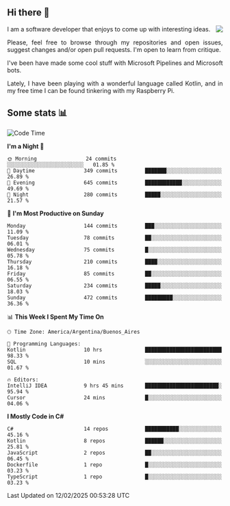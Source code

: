 ## Hi there :slightly_smiling_face:

<img src="https://github-readme-stats.vercel.app/api?username=victorgrycuk&show_icons=true&count_private=true&title_color=F7941E&icon_color=F7941E" align="right">

<p align="justify">
I am a software developer that enjoys to come up with interesting ideas.
<p/>

<p align= "justify">
Please, feel free to browse through my repositories and open issues, suggest changes and/or open pull requests. I'm open to learn from critique.
<p/>


<p align= "justify">
I've been have made some cool stuff with Microsoft Pipelines and Microsoft bots.
<p/>

<p align= "justify">
Lately, I have been playing with a wonderful language called Kotlin, and in my free time I can be found tinkering with my Raspberry Pi.
<p/>

## Some stats :bar_chart:
<!--START_SECTION:waka-->
![Code Time](http://img.shields.io/badge/Code%20Time-2%2C138%20hrs%2024%20mins-blue)

**I'm a Night 🦉** 

```text
🌞 Morning                24 commits          ░░░░░░░░░░░░░░░░░░░░░░░░░   01.85 % 
🌆 Daytime                349 commits         ███████░░░░░░░░░░░░░░░░░░   26.89 % 
🌃 Evening                645 commits         ████████████░░░░░░░░░░░░░   49.69 % 
🌙 Night                  280 commits         █████░░░░░░░░░░░░░░░░░░░░   21.57 % 
```
📅 **I'm Most Productive on Sunday** 

```text
Monday                   144 commits         ███░░░░░░░░░░░░░░░░░░░░░░   11.09 % 
Tuesday                  78 commits          ██░░░░░░░░░░░░░░░░░░░░░░░   06.01 % 
Wednesday                75 commits          █░░░░░░░░░░░░░░░░░░░░░░░░   05.78 % 
Thursday                 210 commits         ████░░░░░░░░░░░░░░░░░░░░░   16.18 % 
Friday                   85 commits          ██░░░░░░░░░░░░░░░░░░░░░░░   06.55 % 
Saturday                 234 commits         █████░░░░░░░░░░░░░░░░░░░░   18.03 % 
Sunday                   472 commits         █████████░░░░░░░░░░░░░░░░   36.36 % 
```


📊 **This Week I Spent My Time On** 

```text
🕑︎ Time Zone: America/Argentina/Buenos_Aires

💬 Programming Languages: 
Kotlin                   10 hrs              █████████████████████████   98.33 % 
SQL                      10 mins             ░░░░░░░░░░░░░░░░░░░░░░░░░   01.67 % 

🔥 Editors: 
IntelliJ IDEA            9 hrs 45 mins       ████████████████████████░   95.94 % 
Cursor                   24 mins             █░░░░░░░░░░░░░░░░░░░░░░░░   04.06 % 
```

**I Mostly Code in C#** 

```text
C#                       14 repos            ███████████░░░░░░░░░░░░░░   45.16 % 
Kotlin                   8 repos             ██████░░░░░░░░░░░░░░░░░░░   25.81 % 
JavaScript               2 repos             ██░░░░░░░░░░░░░░░░░░░░░░░   06.45 % 
Dockerfile               1 repo              █░░░░░░░░░░░░░░░░░░░░░░░░   03.23 % 
TypeScript               1 repo              █░░░░░░░░░░░░░░░░░░░░░░░░   03.23 % 
```




 Last Updated on 12/02/2025 00:53:28 UTC
<!--END_SECTION:waka-->
